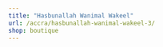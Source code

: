 ```yaml
---
title: "Hasbunallah Wanimal Wakeel"
url: /accra/hasbunallah-wanimal-wakeel-3/
shop: boutique
---
```

